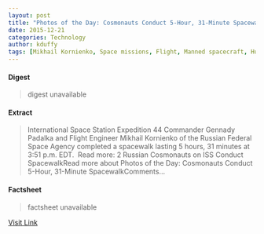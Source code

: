 ```yaml
---
layout: post
title: "Photos of the Day: Cosmonauts Conduct 5-Hour, 31-Minute Spacewalk"
date: 2015-12-21
categories: Technology
author: kduffy
tags: [Mikhail Kornienko, Space missions, Flight, Manned spacecraft, Human spaceflights, Space programs, NASA, Space-based economy, Space exploration, NASA programs, Space stations, Government programs, Space Shuttle program, Space program of Russia, Scientific exploration, Space agencies, Kennedy Space Center, Spaceflight timelines, International Space Station, Astronautics, Space Shuttle missions, Spaceflight, Human spaceflight, Outer space, Spacecraft, Spaceflight technologies, Aerospace engineering, Human spaceflight programs]
---
```



#### Digest
>digest unavailable

#### Extract
>International Space Station Expedition 44 Commander Gennady Padalka and Flight Engineer Mikhail Kornienko of the Russian Federal Space Agency completed a spacewalk lasting 5 hours, 31 minutes at 3:51 p.m. EDT.  Read more: 2 Russian Cosmonauts on ISS Conduct SpacewalkRead more about Photos of the Day: Cosmonauts Conduct 5-Hour, 31-Minute SpacewalkComments...

#### Factsheet
>factsheet unavailable

[Visit Link](http://www.pddnet.com/news/2015/08/photos-day-cosmonauts-conduct-5-hour-31-minute-spacewalk)


